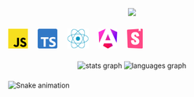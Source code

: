 <div align="center">
  <img  src="https://github.com/AlecANL/portfolio/blob/feature/branding-2024/public/images/cover.png?raw=true"  />
</div>

###

<div align="left">
  <img src="https://raw.githubusercontent.com/AlecANL/portfolio/a9f8b7f9840dbb39963309538f3e625071b64d10/public/tech/javascript.svg" height="40" alt="javascript logo"  />
  <img width="12" />
  <img src="https://raw.githubusercontent.com/AlecANL/portfolio/a9f8b7f9840dbb39963309538f3e625071b64d10/public/tech/typescript-icon.svg" height="40" alt="typescript logo"  />
  <img width="12" />
  <img src="https://raw.githubusercontent.com/AlecANL/portfolio/a9f8b7f9840dbb39963309538f3e625071b64d10/public/tech/react.svg" height="40" alt="react logo"  />
  <img width="12" />
  <img src="https://raw.githubusercontent.com/AlecANL/portfolio/a9f8b7f9840dbb39963309538f3e625071b64d10/public/tech/angular-icon.svg" height="40" alt="Angular logo"  />
  <img width="12" />
  <img src="https://raw.githubusercontent.com/AlecANL/portfolio/a9f8b7f9840dbb39963309538f3e625071b64d10/public/tech/storybook-icon.svg" height="40" alt="storybook logo"  />
</div>

###

<div align="center">
  <img src="https://github-readme-stats.vercel.app/api?username=alecanl&hide_title=false&hide_rank=false&show_icons=true&include_all_commits=true&count_private=true&disable_animations=false&theme=dracula&locale=en&hide_border=false&order=1" height="150" alt="stats graph"  />
  <img src="https://github-readme-stats.vercel.app/api/top-langs?username=alecanl&locale=en&hide_title=false&layout=compact&card_width=320&langs_count=5&theme=dracula&hide_border=false&order=2" height="150" alt="languages graph"  />
</div>

###

<img src="https://raw.githubusercontent.com/alecanl/alecanl/output/snake.svg" alt="Snake animation" />

###
